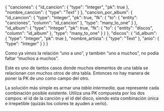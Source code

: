 
{
  "canciones": {
    "id_cancion": {
      "type": "Integer",
      "pk": true
    },
    "nombre_cancion": {
      "type": "Text"
    }
  },
  "cancion_por_album": {
    "id_cancion": {
      "type": "Integer",
      "pk": true,
      "fk": {
        "to": { "entity": "canciones", "column": "id_cancion" },
        "type": "many_to_one"
      }
    },
    "id_album": {
      "type": "Integer",
      "pk": true,
      "fk": {
        "to": { "entity": "discos", "column": "id_album" },
        "type": "many_to_one"
      }
    }
  },
  "discos": {
    "id_album": {
      "type": "Integer",
      "pk": true
    },
    "nombre_artista": {
      "type": "Text"
    },
    "anio": {
      "type": "Integer"
    }
  }
}

<div
  class='mu-sql-table'
  data-name='canciones'
  data-columns='[{"name": "id_cancion", "pk": true}, "nombre_cancion"]'
  data-rows='[
    [1, "En la ciudad de la furia"],
    [2, "Cuando pase el temblor"],
    [3, "Ella usó mi cabeza como un revólver"]
  ]'>
</div>

<div
  class='mu-sql-table'
  data-name='cancion_por_album'
  data-columns='[{"name": "id_cancion", "pk": true, "fk": true}, {"name": "id_album", "pk": true, "fk": true}]'
  data-rows='[
    [1, 2],
    [1, 3],
    [1, 5],
    [1, 6],
    [1, 7],
    [2, 1],
    [2, 3],
    [2, 5],
    [2, 7],
    [3, 4],
    [3, 5],
    [3, 6]
  ]'>
</div>

<div
  class='mu-sql-table'
  data-name='discos'
  data-columns='[{"name": "id_album", "pk": true}, "album", "anio"]'
  data-rows='[
    [1, "Nada personal", 1985],
    [2, "Doble vida", 1988],
    [3, "Zona de promesas", 1993],
    [4, "Sueño stereo", 1995],
    [5, "Comfort y música para volar", 1996],
    [6, "El último concierto", 1997],
    [7, "Me verás volver", 2008]
  ]'>
</div>

Como ya vimos la relación “uno a uno”, y también “uno a muchos”, no podía faltar “muchos a muchos”. 

Este es uno de tantos casos donde muchos elementos de una tabla se relacionan con muchos otros de otra tabla. Entonces no hay manera de poner la PK de uno como campo del otro. 

La solución más simple es armar una _tabla intermedia_, que represente cada combinación posible existente. Utiliza una PK compuesta por los dos campos: el id de la canción y el id del disco, siendo esta combinación única e irrepetible (quizás los colores te ayuden a verlo). 
